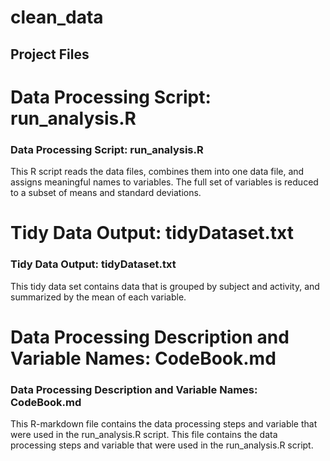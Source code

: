 # clean_data
## Project Files

# Data Processing Script: run_analysis.R
### Data Processing Script: run_analysis.R

This R script reads the data files, combines them into one data file, and assigns meaningful names to variables. 
The full set of variables is reduced to a subset of means and standard deviations.

# Tidy Data Output: tidyDataset.txt
### Tidy Data Output: tidyDataset.txt

This tidy data set contains data that is grouped by subject and activity, and summarized by the mean of each variable.

# Data Processing Description and Variable Names: CodeBook.md
### Data Processing Description and Variable Names: CodeBook.md

This R-markdown file contains the data processing steps and variable that were used in the run_analysis.R script.
This file contains the data processing steps and variable that were used in the run_analysis.R script.
